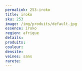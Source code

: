 ```yaml
---
permalink: 253-iroko
title: iroko 
sku: 253
image: /img/produits/default.jpg
essence: iroko 
region: afrique
details: 
produits:
couleur: 
densite: 
veines: sans
rarete: 
---
```


